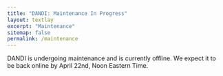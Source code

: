 ```yaml
---
title: "DANDI: Maintenance In Progress"
layout: textlay
excerpt: "Maintenance"
sitemap: false
permalink: /maintenance
---
```


DANDI is undergoing maintenance and is currently offline. We expect it to be back online by April 22nd, Noon Eastern Time.
